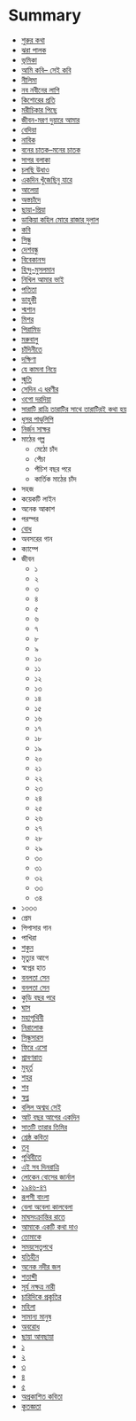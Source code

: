 # Summary
* [শুরুর কথা](README.md)
* [ঝরা পালক](1.0.jhora-palok.md)
 * [ভূমিকা](1.0.1.bhumika-jhora-palok.md)
 * [আমি কবি– সেই কবি](1.1.aami-kbi-sei-kobi.md)
 * [নীলিমা](1.2.neelima.md)
 * [নব নবীনের লাগি](1.3.nobo-nobiner-lagi.md)
 * [কিশোরের প্রতি](1.4.kishorer-proti.md)
 * [মরীচিকার পিছে](1.5.morichikar-piche.md)
 * [জীবন-মরণ দুয়ারে আমার](1.6.jiban-moron-duare-amar.md)
 * [বেদিয়া](1.7.bedia.md)
 * [নাবিক](1.8.nabik.md)
 * [বনের চাতক–মনের চাতক](1.9.boner-chatok-moner-chatok.md)
 * [সাগর বলাকা](1.10.sagor-bolaka.md)
 * [চলছি উধাও](1.11.cholchi-udhao.md)
 * [একদিন খুঁজেছিনু যারে](1.12.ekdin-khujechinu-jare.md)
 * [আলেয়া](1.13.aleya.md)
 * [অস্তচাঁদে](1.14.astochande.md)
 * [ছায়া-প্রিয়া](1.15.chya-priya.md)
 * [ডাকিয়া কহিল মোরে রাজার দুলাল](1.16.dakia-kohilo-more.md)
 * [কবি](1.17.kobi.md)
 * [সিন্ধু](1.18.sindhu.md)
 * [দেশবন্ধু](1.19.deshbondhu.md)
 * [বিবেকানন্দ](1.20.bibekananda.md)
 * [হিন্দু-মুসলমান](1.21.hindu-musalman.md)
 * [নিখিল আমার ভাই](1.22.nikhil-amar-bhai.md)
 * [পতিতা](1.23.potita.md)
 * [ডাহুকী](1.24.dahuki.md)
 * [শ্মশান](1.25.shmashan.md)
 * [মিশর](1.26.mishor.md)
 * [পিরামিড](1.27.pyramid.md)
 * [মরুবালু](1.28.morubalu.md)
 * [চাঁদিনীতে](1.29.chandinite.md)
 * [দক্ষিণা](1.30.dokshina.md)
 * [যে কামনা নিয়ে](1.31.je-kamona-niye.md)
 * [স্মৃতি](1.32.smriti.md)
 * [সেদিন এ ধরণীর](1.33.sedin-e-dhoronir.md)
 * [ওগো দরদিয়া](1.34.ogo-darodia.md)
 * [সারাটি রাত্রি তারাটির সাথে তারাটিরই কথা হয়](1.35.sarati-ratri.md)
* [ধূসর পাণ্ডুলিপি](2.0.dhusor-pandulipi.md)
 * [নির্জন সাক্ষর](2.1.nirjon-sakkhor.md)
 * মাঠের গল্প
   * মেঠো চাঁদ
   * পেঁচা
   * পঁচিশ বছর পরে
   * কার্তিক মাঠের চাঁদ
 * সহজ
 * কয়েকটি লাইন
 * অনেক আকাশ
 * পরস্পর
 * [বোধ](2.7.bodh.md)
 * অবসরের গান
 * ক্যাম্পে
 * জীবন
   * ১
   * ২
   * ৩
   * ৪
   * ৫
   * ৬
   * ৭
   * ৮
   * ৯
   * ১০
   * ১১
   * ১২
   * ১৩
   * ১৪
   * ১৫
   * ১৬
   * ১৭
   * ১৮
   * ১৯
   * ২০
   * ২১
   * ২২
   * ২৩
   * ২৪
   * ২৫
   * ২৬
   * ২৭
   * ২৮
   * ২৯
   * ৩০
   * ৩১
   * ৩২
   * ৩৩
   * ৩৪
 * ১৩৩৩
 * প্রেম
 * পিপাসার গান
 * পাখিরা
 * [শকুন](2.19.shokun.md)
 * মৃত্যুর আগে
 * স্বপ্নের হাত
* [বনলতা সেন](3.0.bonolota-sen.md)
 * [বনলতা সেন](3.1.bonolota--sen.md)
 * [কুড়ি বছর পরে](3.2.kuri-bochor-pore.md)
 * [ঘাস](3.3.ghas.md)
* [মহাপৃথিবী](4.0.mohaprithibi.md)
 * [নিরালোক](4.1.niralok.md)
 * [সিন্ধুসারস](4.2.sindhu-sarosh.md)
 * [ফিরে এসো](4.3.fire-eso.md)
 * [শ্রাবণরাত](4.4.shrabonrat.md)
 * [মুহূর্ত](4.5.muhurto.md)
 * [শহর](4.6.shohor.md)
 * [শব](4.7.shob.md)
 * [স্বপ্ন](4.8.shopno.md)
 * [বলিল অশ্বত্থ সেই](4.9.bolilo-osshottho-sei.md)
 * [আট বছর আগের একদিন](4.10.aat-bochor-ager-ekdin.md)
* [সাতটি তারার তিমির](5.0.satti-tarar-timir.md)
* [শ্রেষ্ঠ কবিতা](6.0.jibanananda-dasher-shreshto-kobita.md)
 * [তবু](6.1.tobu.md)
 * [পৃথিবীতে](6.2.prithibite.md)
 * [এই সব দিনরাত্রি](6.3.ei-sob-dinratri.md)
 * [লোকেন বোসের জার্নাল](6.4.loken-boser-journal.md)
 * [১৯৪৬-৪৭](6.5.1946-47.md)
* [রূপসী বাংলা](7.0.ruposhi-bangla.md)
* [বেলা অবেলা কালবেলা](8.0.bela-obela-kaalbela.md)
 * [মাঘসংক্রান্তির  রাতে](8.1.maghsongkrantir-rate.md)
 * [আমাকে একটি কথা দাও](8.2.amake-ekti-kotha-dao.md)
 * [তোমাকে](8.3.tomake.md)
 * [সময়সেতুপথে](8.4.somoysetupothe.md)
 * [যতিহীন](8.5.jotihin.md)
 * [অনেক নদীর জল](8.6.onek-nodir-jol.md)
 * [শতাব্দী](8.7.shotabdi.md)
 * [সূর্য নক্ষত্র নারী](8.8.surjo-nkkhotro-nari.md)
 * [চারিদিকে প্রকৃতির](8.9.charidike-prokritir.md)
 * [মহিলা](8.10.mohila.md)
 * [সামান্য মানুষ](8.11.samanno-manush.md)
 * [অবরোধ](8.14.aborodh.md)
* [ছায়া আবছায়া](10.0.chaya-abchaya.md)
 * [১](10.1.ek.md)
 * [২](10.2.dui.md)
 * [৩](10.3.tin.md)
 * [৪](10.4.char.md)
 * [৫](10.5.panch.md)
* [অপ্রকাশিত কবিতা](9.0.Oprokashito-kobita.md)
* [কৃতজ্ঞতা](contributors.md)
